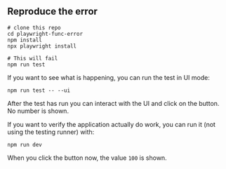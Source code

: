 ## Reproduce the error

```shell
# clone this repo
cd playwright-func-error
npm install
npx playwright install

# This will fail
npm run test
```

If you want to see what is happening, you can run the test in UI mode:

```shell
npm run test -- --ui
```

After the test has run you can interact with the UI and click on the button. No number is shown.

If you want to verify the application actually do work, you can run it (not using the 
testing runner) with:

```shell
npm run dev
```

When you click the button now, the value `100` is shown.